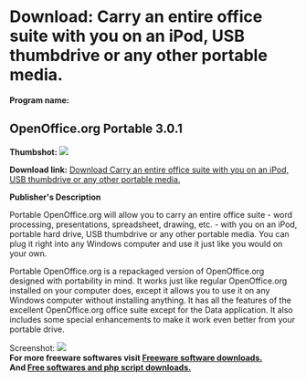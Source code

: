 # Download: Carry an entire office suite with you on an iPod, USB thumbdrive or any other portable media.

**Program name:**

## OpenOffice.org Portable 3.0.1

  
**Thumbshot:** ![](http://www.freewarefiles.com/screenshot/openofficeportable_md.jpg)   
  
**Download link:** [Download Carry an entire office suite with you on an iPod, USB thumbdrive or any other portable media.](http://freesoftwares.boysofts.com/OpenOffice-Portable_program_19681.html)  
  


**Publisher's Description**  
  


Portable OpenOffice.org will allow you to carry an entire office suite - word processing, presentations, spreadsheet, drawing, etc. - with you on an iPod, portable hard drive, USB thumbdrive or any other portable media. You can plug it right into any Windows computer and use it just like you would on your own. 

Portable OpenOffice.org is a repackaged version of OpenOffice.org designed with portability in mind. It works just like regular OpenOffice.org installed on your computer does, except it allows you to use it on any Windows computer without installing anything. It has all the features of the excellent OpenOffice.org office suite except for the Data application. It also includes some special enhancements to make it work even better from your portable drive.

  
  
Screenshot: ![](http://www.freewarefiles.com/screenshot/openofficeportable.jpg)   
**For more freeware softwares visit [Freeware software downloads.](http://freesoftwares.boysofts.com/)**   
**And [Free softwares and php script downloads.](http://www.boysofts.com/)**

